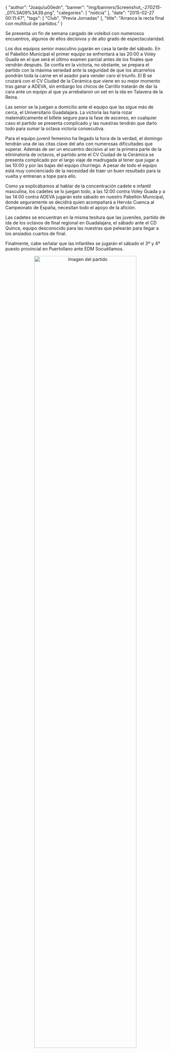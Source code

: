 {
  "author": "Joaqu\u00edn", 
  "banner": "img/banners/Screenshot_-_270215_-_01%3A09%3A39.png", 
  "categories": [
    "noticia"
  ], 
  "date": "2015-02-27 00:11:47", 
  "tags": [
    "Club", 
    "Previa Jornadas"
  ], 
  "title": "Arranca la recta final con multitud de partidos."
}

Se presenta un fin de semana cargado de voleibol con numerosos encuentros, algunos de ellos decisivos y de alto grado de espectacularidad.

Los dos equipos senior masculino jugarán en casa la tarde del sábado. En el Pabellón Municipal el primer equipo se enfrentará a las 20:00 a Voley Guada en el que será el último examen parcial antes de los finales que vendrán después. Se confía en la victoria, no obstante, se prepara el partido con la máxima seriedad ante la seguridad de que los alcarreños pondrán toda la carne en el asador para vender caro el triunfo. El B se cruzará con el CV Ciudad de la Cerámica que viene en su mejor momento tras ganar a ADEVA, sin embargo los chicos de Carrillo tratarán de dar la cara ante un equipo al que ya arrebataron un set en la ida en Talavera de la Reina.

Las senior se la juegan a domicilio ante el equipo que las sigue más de cerca, el Universitario Guadalajara. La victoria las haría rozar matemáticamente el billete seguro para la fase de ascenso, en cualquier caso el partido se presenta complicado y las nuestras tendrán que darlo todo para sumar  la octava victoria consecutiva.

Para el equipo juvenil femenino ha llegado la hora de la verdad, el domingo tendrán una de las citas clave del año con numerosas dificultades que superar. Además de ser un encuentro decisivo al ser la primera parte de la eliminatoria de octavos, el partido ante el CV Ciudad de la Cerámica se presenta complicado por el largo viaje de madrugada al tener que jugar a las 10:00 y por las bajas del equipo churriego. A pesar de todo el equipo está muy concienciado de la necesidad de traer un buen resultado para la vuelta y entrenan a tope para ello.

Como ya explicábamos al hablar de la concentración cadete e infantil masculina, los cadetes se lo juegan todo, a las 12:00 contra Voley Guada y a las 14:00 contra ADEVA jugarán este sábado en nuestro Pabellón Municipal, donde seguramente se decidirá quien acompañará a Hervás Cuenca al Campeonato de España, necesitan todo el apoyo de la afición.

Las cadetes se encuentran en la misma tesitura que las juveniles, partido de ida de los octavos de final regional en Guadalajara, el sábado ante el CD Quince, equipo desconocido para las nuestras que pelearán para llegar a los ansiados cuartos de final.

Finalmente, cabe señalar que las infantiles se jugarán el sábado el 3º y 4º puesto provincial en Puertollano ante EDM Socuéllamos.

<center>
<a target="_new" href="http://www.advmiguelturra.org/drupal/sites/default/files/Screenshot%20-%20270215%20-%2001%3A09%3A39.png"> 
<img alt="Imagen del partido" width="80%" align="center" src="http://www.advmiguelturra.org/drupal/sites/default/files/Screenshot%20-%20270215%20-%2001%3A09%3A39.png"/> </a> </center>


